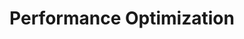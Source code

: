 ---
layout: page
title: Performance Optimization
summary: |
  We make things run fast(ly). We recognize the value in page load speed from a brand trust and user-impatience standpoint. We are versed in database tuning and server configuration. We know the layers of the entire delivery pipeline and use tools like nginx, Varnish, XHProf, Blackfire.io, memcache, redis, and CDNs to push the limits of physics to get your message out as quickly as possible. 
icon: "fa-trophy"
weight: 8

---